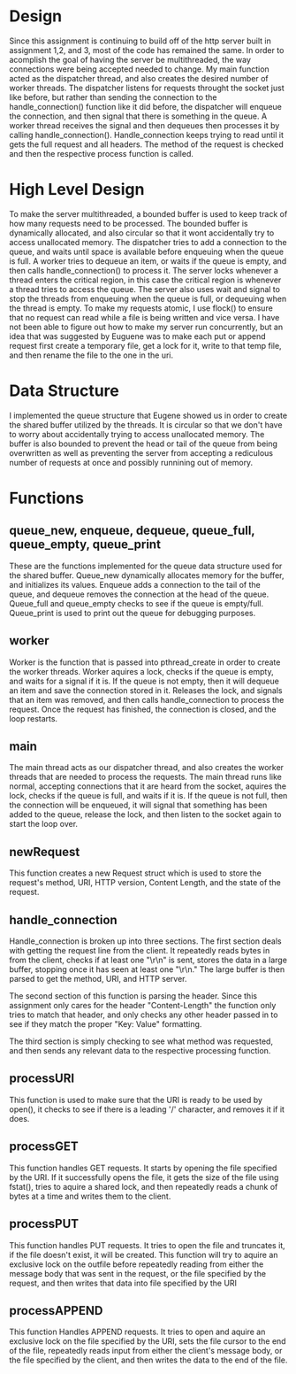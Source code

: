 # Design

Since this assignment is continuing to build off of the http server built in assignment 1,2, and 3, most of the code has remained the same. In order to acomplish the goal of having the server be multithreaded, the way connections were being accepted needed to change. My main function acted as the dispatcher thread, and also creates the desired number of worker threads. The dispatcher listens for requests throught the socket just like before, but rather than sending the connection to the handle_connection() function like it did before, the dispatcher will enqueue the connection, and then signal that there is something in the queue. A worker thread receives the signal and then dequeues then processes it by calling handle_connection(). Handle_connection keeps trying to read until it gets the full request and all headers. The method of the request is checked and then the respective process function is called.

# High Level Design

To make the server multithreaded, a bounded buffer is used to keep track of how many requests need to be processed. The bounded buffer is dynamically allocated, and also circular so that it wont accidentally try to access unallocated memory. The dispatcher tries to add a connection to the queue, and waits until space is available before enqueuing when the queue is full. A worker tries to dequeue an item, or waits if the queue is empty, and then calls handle_connection() to process it. The server locks whenever a thread enters the critical region, in this case the critical region is whenever a thread tries to access the queue. The server also uses wait and signal to stop the threads from enqueuing when the queue is full, or dequeuing when the thread is empty. To make my requests atomic, I use flock() to ensure that no request can read while a file is being written and vice versa. I have not been able to figure out how to make my server run concurrently, but an idea that was suggested by Euguene was to make each put or append request first create a temporary file, get a lock for it, write to that temp file, and then rename the file to the one in the uri.  



# Data Structure

I implemented the queue structure that Eugene showed us in order to create the shared buffer utilized by the threads. It is circular so that we don't have to worry about accidentally trying to access unallocated memory. The buffer is also bounded to prevent the head or tail of the queue from being overwritten as well as preventing the server from accepting a rediculous number of requests at once and possibly runnining out of memory.

# Functions

## queue_new, enqueue, dequeue, queue_full, queue_empty, queue_print

These are the functions implemented for the queue data structure used for the shared buffer. Queue_new dynamically allocates memory for the buffer, and initializes its values. Enqueue adds a connection to the tail of the queue, and dequeue removes the connection at the head of the queue. Queue_full and queue_empty checks to see if the queue is empty/full. Queue_print is used to print out the queue for debugging purposes.

## worker 

Worker is the function that is passed into pthread_create in order to create the worker threads. Worker aquires a lock, checks if the queue is empty, and waits for a signal if it is. If the queue is not empty, then it will dequeue an item and save the connection stored in it. Releases the lock, and signals that an item was removed, and then calls handle_connection to process the request. Once the request has finished, the connection is closed, and the loop restarts.


## main

The main thread acts as our dispatcher thread, and also creates the worker threads that are needed to process the requests. The main thread runs like normal, accepting connections that it are heard from the socket, aquires the lock, checks if the queue is full, and waits if it is. If the queue is not full, then the connection will be enqueued, it will signal that something has been added to the queue, release the lock, and then listen to the socket again to start the loop over.

## newRequest

This function creates a new Request struct which is used to store the request's method, URI, HTTP version, Content Length, and the state of the request.

## handle_connection

Handle_connection is broken up into three sections. The first section deals with getting the request line from the client. It repeatedly reads bytes in from the client, checks if at least one "\r\n" is sent, stores the data in a large buffer, stopping once it has seen at least one "\r\n." The large buffer is then parsed to get the method, URI, and HTTP server. 

The second section of this function is parsing the header. Since this assignment only cares for the header "Content-Length" the function only tries to match that header, and only checks any other header passed in to see if they match the proper "Key: Value" formatting.

The third section is simply checking to see what method was requested, and then sends any relevant data to the respective processing function.

## processURI 

This function is used to make sure that the URI is ready to be used by open(), it checks to see if there is a leading '/' character, and removes it if it does.

## processGET

This function handles GET requests. It starts by opening the file specified by the URI. If it successfully opens the file, it gets the size of the file using fstat(), tries to aquire a shared lock, and then repeatedly reads a chunk of bytes at a time and writes them to the client.

## processPUT

This function handles PUT requests. It tries to open the file and truncates it, if the file doesn't exist, it will be created. This function will try to aquire an exclusive lock on the outfile before repeatedly reading from either the message body that was sent in the request, or the file specified by the request, and then writes that data into file specified by the URI

## processAPPEND

This function Handles APPEND requests. It tries to open and aquire an exclusive lock on the file specified by the URI, sets the file cursor to the end of the file, repeatedly reads input from either the client's message body, or the file specified by the client, and then writes the data to the end of the file.